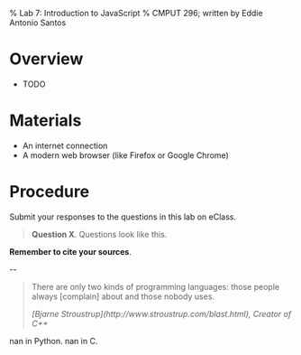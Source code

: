 % Lab 7: Introduction to JavaScript
% CMPUT 296; written by Eddie Antonio Santos

Overview
========

 - TODO

Materials
=========

 - An internet connection
 - A modern web browser (like Firefox or  Google Chrome)


Procedure
=========

Submit your responses to the questions in this lab on eClass.

> **Question X**. Questions look like this.

**Remember to cite your sources**.

--

<blockquote cite="http://www.stroustrup.com/blast.html">
<p>There are only two kinds of programming languages: those people always
[complain] about and those nobody uses.</p>
<cite>[Bjarne Stroustrup](http://www.stroustrup.com/blast.html), Creator of C++</cite>
</blockquote>



<!-- Try to keep this one to the console? -->

<!-- how to include JavaScript -->
<!-- how to include inline JavaScript -->

<!-- how to alert() -->

<!-- how to debug: console.log() -->
<!-- how to debug: debugger; -->

<!--

(syntax, if statement, for loop, lambos)

syntax, curly bracket, for loop, semicolons, ===

declare a variable

-->

nan in Python. nan in C.
